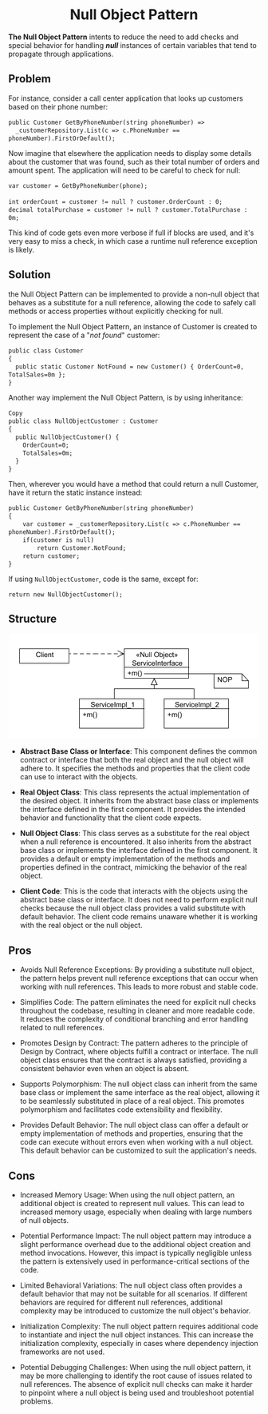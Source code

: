 <h1 align="center">Null Object Pattern</h1>

**The Null Object Pattern** intents to reduce the need to add checks and special behavior for handling ***null*** instances of certain variables that tend to propagate through applications.

## Problem
For instance, consider a call center application that looks up customers based on their phone number:

```
public Customer GetByPhoneNumber(string phoneNumber) =>
  _customerRepository.List(c => c.PhoneNumber == phoneNumber).FirstOrDefault();
```

Now imagine that elsewhere the application needs to display some details about the customer that was found, such as their total number of orders and amount spent. The application will need to be careful to check for null:

```
var customer = GetByPhoneNumber(phone);

int orderCount = customer != null ? customer.OrderCount : 0;
decimal totalPurchase = customer != null ? customer.TotalPurchase : 0m;
```

This kind of code gets even more verbose if full if blocks are used, and it's very easy to miss a check, in which case a runtime null reference exception is likely.

## Solution

the Null Object Pattern can be implemented to provide a non-null object that behaves as a substitute for a null reference, allowing the code to safely call methods or access properties without explicitly checking for null.

To implement the Null Object Pattern, an instance of Customer is created to represent the case of a "*not found*" customer:

```
public class Customer
{
  public static Customer NotFound = new Customer() { OrderCount=0, TotalSales=0m };
}
```

Another way implement the Null Object Pattern, is by using inheritance:

```
Copy
public class NullObjectCustomer : Customer
{
  public NullObjectCustomer() {
    OrderCount=0;
    TotalSales=0m;
  }
}
```

Then, wherever you would have a method that could return a null Customer, have it return the static instance instead:

```
public Customer GetByPhoneNumber(string phoneNumber)
{
    var customer = _customerRepository.List(c => c.PhoneNumber == phoneNumber).FirstOrDefault();
    if(customer is null)
        return Customer.NotFound; 
    return customer;
}
```

If using `NullObjectCustomer`, code is the same, except for:

```
return new NullObjectCustomer();
```

## Structure
<p align="center"><img width="500" alt="Null Object Pattern Structure" src="./ReadMe/Null-Object-Pattern-Structure.jpg"></p>

- **Abstract Base Class or Interface**: This component defines the common contract or interface that both the real object and the null object will adhere to. It specifies the methods and properties that the client code can use to interact with the objects.

- **Real Object Class**: This class represents the actual implementation of the desired object. It inherits from the abstract base class or implements the interface defined in the first component. It provides the intended behavior and functionality that the client code expects.

- **Null Object Class**: This class serves as a substitute for the real object when a null reference is encountered. It also inherits from the abstract base class or implements the interface defined in the first component. It provides a default or empty implementation of the methods and properties defined in the contract, mimicking the behavior of the real object.

- **Client Code**: This is the code that interacts with the objects using the abstract base class or interface. It does not need to perform explicit null checks because the null object class provides a valid substitute with default behavior. The client code remains unaware whether it is working with the real object or the null object.

## Pros
- Avoids Null Reference Exceptions: By providing a substitute null object, the pattern helps prevent null reference exceptions that can occur when working with null references. This leads to more robust and stable code.

- Simplifies Code: The pattern eliminates the need for explicit null checks throughout the codebase, resulting in cleaner and more readable code. It reduces the complexity of conditional branching and error handling related to null references.

- Promotes Design by Contract: The pattern adheres to the principle of Design by Contract, where objects fulfill a contract or interface. The null object class ensures that the contract is always satisfied, providing a consistent behavior even when an object is absent.

- Supports Polymorphism: The null object class can inherit from the same base class or implement the same interface as the real object, allowing it to be seamlessly substituted in place of a real object. This promotes polymorphism and facilitates code extensibility and flexibility.

- Provides Default Behavior: The null object class can offer a default or empty implementation of methods and properties, ensuring that the code can execute without errors even when working with a null object. This default behavior can be customized to suit the application's needs.

## Cons
- Increased Memory Usage: When using the null object pattern, an additional object is created to represent null values. This can lead to increased memory usage, especially when dealing with large numbers of null objects.

- Potential Performance Impact: The null object pattern may introduce a slight performance overhead due to the additional object creation and method invocations. However, this impact is typically negligible unless the pattern is extensively used in performance-critical sections of the code.

- Limited Behavioral Variations: The null object class often provides a default behavior that may not be suitable for all scenarios. If different behaviors are required for different null references, additional complexity may be introduced to customize the null object's behavior.

- Initialization Complexity: The null object pattern requires additional code to instantiate and inject the null object instances. This can increase the initialization complexity, especially in cases where dependency injection frameworks are not used.

- Potential Debugging Challenges: When using the null object pattern, it may be more challenging to identify the root cause of issues related to null references. The absence of explicit null checks can make it harder to pinpoint where a null object is being used and troubleshoot potential problems.
